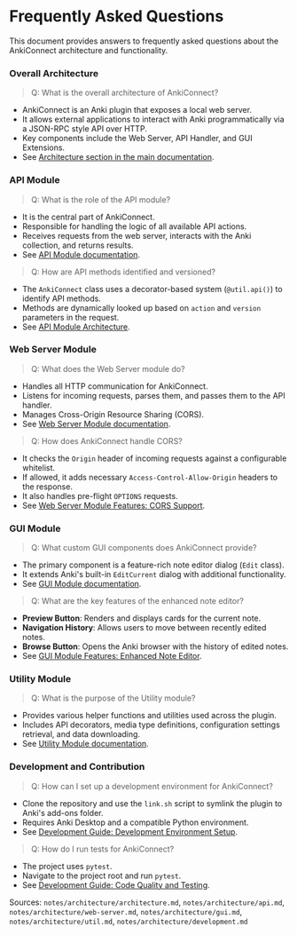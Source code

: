# Frequently Asked Questions

This document provides answers to frequently asked questions about the AnkiConnect architecture and functionality.

### Overall Architecture

> Q: What is the overall architecture of AnkiConnect?

-   AnkiConnect is an Anki plugin that exposes a local web server.
-   It allows external applications to interact with Anki programmatically via a JSON-RPC style API over HTTP.
-   Key components include the Web Server, API Handler, and GUI Extensions.
-   See [Architecture section in the main documentation](architecture.md#architecture).

### API Module

> Q: What is the role of the API module?

-   It is the central part of AnkiConnect.
-   Responsible for handling the logic of all available API actions.
-   Receives requests from the web server, interacts with the Anki collection, and returns results.
-   See [API Module documentation](api.md).

> Q: How are API methods identified and versioned?

-   The `AnkiConnect` class uses a decorator-based system (`@util.api()`) to identify API methods.
-   Methods are dynamically looked up based on `action` and `version` parameters in the request.
-   See [API Module Architecture](api.md#architecture).

### Web Server Module

> Q: What does the Web Server module do?

-   Handles all HTTP communication for AnkiConnect.
-   Listens for incoming requests, parses them, and passes them to the API handler.
-   Manages Cross-Origin Resource Sharing (CORS).
-   See [Web Server Module documentation](web-server.md).

> Q: How does AnkiConnect handle CORS?

-   It checks the `Origin` header of incoming requests against a configurable whitelist.
-   If allowed, it adds necessary `Access-Control-Allow-Origin` headers to the response.
-   It also handles pre-flight `OPTIONS` requests.
-   See [Web Server Module Features: CORS Support](web-server.md#cors-support).

### GUI Module

> Q: What custom GUI components does AnkiConnect provide?

-   The primary component is a feature-rich note editor dialog (`Edit` class).
-   It extends Anki's built-in `EditCurrent` dialog with additional functionality.
-   See [GUI Module documentation](gui.md).

> Q: What are the key features of the enhanced note editor?

-   **Preview Button**: Renders and displays cards for the current note.
-   **Navigation History**: Allows users to move between recently edited notes.
-   **Browse Button**: Opens the Anki browser with the history of edited notes.
-   See [GUI Module Features: Enhanced Note Editor](gui.md#enhanced-note-editor).

### Utility Module

> Q: What is the purpose of the Utility module?

-   Provides various helper functions and utilities used across the plugin.
-   Includes API decorators, media type definitions, configuration settings retrieval, and data downloading.
-   See [Utility Module documentation](util.md).

### Development and Contribution

> Q: How can I set up a development environment for AnkiConnect?

-   Clone the repository and use the `link.sh` script to symlink the plugin to Anki's add-ons folder.
-   Requires Anki Desktop and a compatible Python environment.
-   See [Development Guide: Development Environment Setup](development.md#development-environment-setup).

> Q: How do I run tests for AnkiConnect?

-   The project uses `pytest`.
-   Navigate to the project root and run `pytest`.
-   See [Development Guide: Code Quality and Testing](development.md#code-quality-and-testing).

Sources: `notes/architecture/architecture.md`, `notes/architecture/api.md`, `notes/architecture/web-server.md`, `notes/architecture/gui.md`, `notes/architecture/util.md`, `notes/architecture/development.md`
